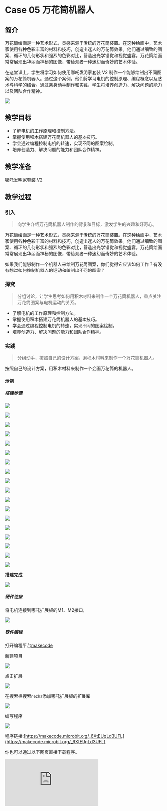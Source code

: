 ﻿---
sidebar_position: 6
---

# Case 05 万花筒机器人

## 简介

万花筒绘画是一种艺术形式，灵感来源于传统的万花筒装置。在这种绘画中，艺术家使用各种色彩丰富的材料和技巧，创造出迷人的万花筒效果。他们通过细致的图案、循环的几何形状和强烈的色彩对比，营造出光学错觉和视觉盛宴。万花筒绘画常常展现出华丽而神秘的图像，带给观者一种迷幻而奇妙的艺术体验。

在这堂课上，学生将学习如何使用哪吒发明家套装 V2 制作一个能够绘制出不同图案的万花筒机器人。通过这个案例，他们将学习电机的控制原理、编程概念以及艺术与科学的结合。通过亲身动手制作和实践，学生将培养创造力、解决问题的能力以及团队合作精神。

![](https://wiki-media-ef.oss-cn-hongkong.aliyuncs.com//images/nezha-inventors-kit-v2-case-05-01.png)

## 教学目标

- 了解电机的工作原理和控制方法。
- 掌握使用积木搭建万花筒机器人的基本技巧。
- 学会通过编程控制电机的转速，实现不同的图案绘制。
- 培养创造力、解决问题的能力和团队合作精神。


## 教学准备

[哪吒发明家套装 V2](https://www.elecfreaks.com/nezha-inventor-s-kit-v2-for-micro-bit.html)


## 教学过程

### 引入

>向学生介绍万花筒机器人制作的背景和目标，激发学生的兴趣和好奇心。

万花筒绘画是一种艺术形式，灵感来源于传统的万花筒装置。在这种绘画中，艺术家使用各种色彩丰富的材料和技巧，创造出迷人的万花筒效果。他们通过细致的图案、循环的几何形状和强烈的色彩对比，营造出光学错觉和视觉盛宴。万花筒绘画常常展现出华丽而神秘的图像，带给观者一种迷幻而奇妙的艺术体验。

如果我们能够制作一个机器人来绘制万花筒图案，你们觉得它应该如何工作？有没有想过如何控制机器人的运动和绘制出不同的图案？

### 探究

>分组讨论，让学生思考如何用积木材料来制作一个万花筒机器人，重点关注万花筒图案与电机运动的关系。

- 了解电机的工作原理和控制方法。
- 掌握使用积木搭建万花筒机器人的基本技巧。
- 学会通过编程控制电机的转速，实现不同的图案绘制。
- 培养创造力、解决问题的能力和团队合作精神。

### 实践

>分组动手，按照自己的设计方案，用积木材料来制作一个万花筒机器人。

按照自己的设计方案，用积木材料来制作一个会画万花筒的机器人。

#### 示例

##### 搭建步骤

![](https://wiki-media-ef.oss-cn-hongkong.aliyuncs.com//images/nezha-inventors-kit-v2-step-05-01.png)

![](https://wiki-media-ef.oss-cn-hongkong.aliyuncs.com//images/nezha-inventors-kit-v2-step-05-02.png)

![](https://wiki-media-ef.oss-cn-hongkong.aliyuncs.com//images/nezha-inventors-kit-v2-step-05-03.png)

![](https://wiki-media-ef.oss-cn-hongkong.aliyuncs.com//images/nezha-inventors-kit-v2-step-05-04.png)

![](https://wiki-media-ef.oss-cn-hongkong.aliyuncs.com//images/nezha-inventors-kit-v2-step-05-05.png)

![](https://wiki-media-ef.oss-cn-hongkong.aliyuncs.com//images/nezha-inventors-kit-v2-step-05-06.png)

![](https://wiki-media-ef.oss-cn-hongkong.aliyuncs.com//images/nezha-inventors-kit-v2-step-05-07.png)

![](https://wiki-media-ef.oss-cn-hongkong.aliyuncs.com//images/nezha-inventors-kit-v2-step-05-08.png)

![](https://wiki-media-ef.oss-cn-hongkong.aliyuncs.com//images/nezha-inventors-kit-v2-step-05-09.png)

![](https://wiki-media-ef.oss-cn-hongkong.aliyuncs.com//images/nezha-inventors-kit-v2-step-05-10.png)

![](https://wiki-media-ef.oss-cn-hongkong.aliyuncs.com//images/nezha-inventors-kit-v2-step-05-11.png)

![](https://wiki-media-ef.oss-cn-hongkong.aliyuncs.com//images/nezha-inventors-kit-v2-step-05-12.png)

![](https://wiki-media-ef.oss-cn-hongkong.aliyuncs.com//images/nezha-inventors-kit-v2-step-05-13.png)

![](https://wiki-media-ef.oss-cn-hongkong.aliyuncs.com//images/nezha-inventors-kit-v2-step-05-14.png)

![](https://wiki-media-ef.oss-cn-hongkong.aliyuncs.com//images/nezha-inventors-kit-v2-step-05-15.png)

![](https://wiki-media-ef.oss-cn-hongkong.aliyuncs.com//images/nezha-inventors-kit-v2-step-05-16.png)

![](https://wiki-media-ef.oss-cn-hongkong.aliyuncs.com//images/nezha-inventors-kit-v2-step-05-17.png)

![](https://wiki-media-ef.oss-cn-hongkong.aliyuncs.com//images/nezha-inventors-kit-v2-step-05-18.png)

**搭建完成**

![](https://wiki-media-ef.oss-cn-hongkong.aliyuncs.com//images/nezha-inventors-kit-v2-case-05-01.png)


##### 硬件连接

将电机连接到哪吒扩展板的M1、M2接口。

![](https://wiki-media-ef.oss-cn-hongkong.aliyuncs.com//images/nezha-inventors-kit-v2-case-05-02.png)

##### 软件编程

打开编程平台[makecode](https://makecode.microbit.org/#)

新建项目

![](https://wiki-media-ef.oss-cn-hongkong.aliyuncs.com//images/nezha-inventors-kit-v2-case-19-03.png)

点击扩展

![](https://wiki-media-ef.oss-cn-hongkong.aliyuncs.com//images/nezha-inventors-kit-v2-case-19-04.png)


在搜索栏搜索`nezha`添加哪吒扩展板的扩展库

![](https://wiki-media-ef.oss-cn-hongkong.aliyuncs.com//images/nezha-inventors-kit-v2-case-19-06.png)

编写程序

![](https://wiki-media-ef.oss-cn-hongkong.aliyuncs.com//images/nezha-inventors-kit-v2-case-05-07.png)


程序链接:[https://makecode.microbit.org/_6XtEUqLd3UFL](https://makecode.microbit.org/_6XtEUqLd3UFL)

你也可以通过以下网页直接下载程序。

<div
    style={{
        position: 'relative',
        paddingBottom: '60%',
        overflow: 'hidden',
    }}
>
    <iframe
        src="https://makecode.microbit.org/_6XtEUqLd3UFL"
        frameborder="0"
        sandbox="allow-popups allow-forms allow-scripts allow-same-origin"
        style={{
            position: 'absolute',
            width: '100%',
            height: '100%',
        }}
    />
</div>



### 展示

>分组展示，让每组的机器人画出自己的万花筒，比较各组的成果和效果。

#### 示例案例效果

按下micro:bit上的A键，机器人开始画画，按下micro:bit上的B键，机器人停止画画。

![](https://wiki-media-ef.oss-cn-hongkong.aliyuncs.com//images/nezha-inventors-kit-v2-case-05.gif)

### 反思

>分组分享，让每组的学生分享自己的制作过程和心得，总结自己遇到的问题和解决办法，评价自己的优点和不足。
